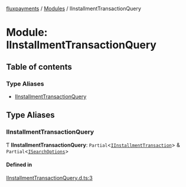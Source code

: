 [fluxpayments](../README.md) / [Modules](../modules.md) / IInstallmentTransactionQuery

# Module: IInstallmentTransactionQuery

## Table of contents

### Type Aliases

- [IInstallmentTransactionQuery](IInstallmentTransactionQuery.md#iinstallmenttransactionquery)

## Type Aliases

### IInstallmentTransactionQuery

Ƭ **IInstallmentTransactionQuery**: `Partial`\<[`IInstallmentTransaction`](../interfaces/IInstallmentTransaction.IInstallmentTransaction.md)\> & `Partial`\<[`ISearchOptions`](../interfaces/ISearchOptions.ISearchOptions.md)\>

#### Defined in

[IInstallmentTransactionQuery.d.ts:3](https://github.com/fluxpayments1/fluxpayments_api_ts/blob/01e4c870861eb72481e7012f506ea84f3680b290/src/types/flux_types/IInstallmentTransactionQuery.d.ts#L3)
